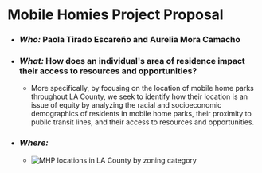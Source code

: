 # Mobile Homies Project Proposal 
- ### *Who:* Paola Tirado Escareño and Aurelia Mora Camacho
- ### *What:* How does an individual's area of residence impact their access to resources and opportunities?
  - More specifically, by focusing on the location of mobile home parks throughout LA County, we seek to identify how their location is an issue of equity by analyzing the racial and socioeconomic demographics of residents in mobile home parks, their proximity to pubilc transit lines, and their access to resources and opportunities. 
- ### *Where:* 
  - ![MHP locations in LA County by zoning category](https://images.app.goo.gl/TFHKFsHWULFbxzD26) 
